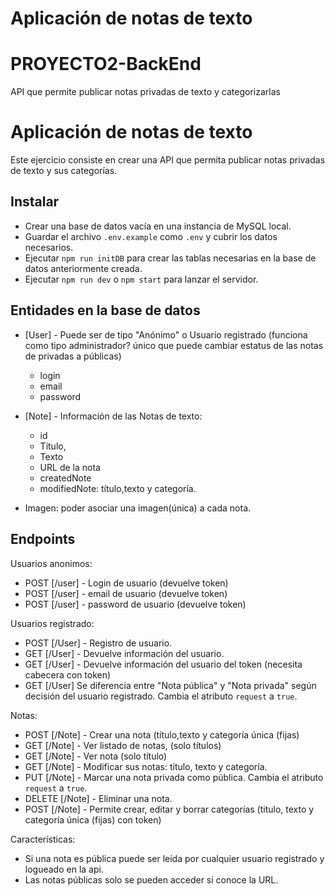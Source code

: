 # Aplicación de notas de texto

# PROYECTO2-BackEnd
API que permite publicar notas privadas de texto y categorizarlas

# Aplicación de notas de texto

Este ejercicio consiste en crear una API que permita publicar notas privadas de texto y sus categorías.

## Instalar
- Crear una base de datos vacía en una instancia de MySQL local. 
- Guardar el archivo `.env.example` como `.env` y cubrir los datos necesarios.
- Ejecutar `npm run initDB` para crear las tablas necesarias en la base de datos anteriormente creada. 
- Ejecutar `npm run dev` o `npm start` para lanzar el servidor.

## Entidades en la base de datos

- [User] - Puede ser de tipo "Anónimo" o Usuario registrado (funciona como tipo administrador? único que puede cambiar estatus de las notas de privadas a públicas)
  - login
  - email
  - password

- [Note] - Información de las Notas de texto:
  - id
  - Título, 
  - Texto 
  - URL de la nota
  - createdNote
  - modifiedNote: título,texto y categoría.
- Imagen: poder asociar una imagen(única) a cada nota.

## Endpoints 

Usuarios anonimos:
- POST [/user] - Login de usuario (devuelve token)
- POST [/user] - email de usuario (devuelve token)
- POST [/user] - password de usuario (devuelve token)

Usuarios registrado:
- POST [/User] - Registro de usuario.
- GET [/User] - Devuelve información del usuario.
- GET [/User] - Devuelve información del usuario del token (necesita cabecera con token)
- GET [/User] Se diferencia entre "Nota pública" y "Nota privada" según decisión del usuario registrado.
Cambia el atributo `request` a `true`.

Notas: 
- POST [/Note] - Crear una nota (título,texto y categoría única (fijas)
- GET [/Note] - Ver listado de notas, (solo títulos) 
- GET [/Note] - Ver nota (solo título)
- GET [/Note] - Modificar sus notas: título, texto y categoría.
- PUT [/Note] - Marcar una nota privada como pública.
Cambia el atributo `request` a `true`.
- DELETE [/Note] - Eliminar una nota.
- POST [/Note] - Permite crear, editar y borrar categorías (titulo, texto y categoría única (fijas) con token)

Características: 
- Si una nota es pública puede ser leída por cualquier usuario registrado y logueado en la api.
- Las notas públicas solo se pueden acceder si conoce la URL.

